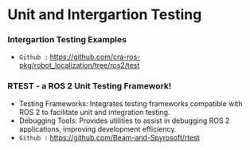 # Unit and Intergartion Testing 

### Intergartion Testing Examples 
* `Github :` https://github.com/cra-ros-pkg/robot_localization/tree/ros2/test

### RTEST - a ROS 2 Unit Testing Framework!
* Testing Frameworks: Integrates testing frameworks compatible with ROS 2 to facilitate unit and integration testing.
* Debugging Tools: Provides utilities to assist in debugging ROS 2 applications, improving development efficiency.
* `Github :` https://github.com/Beam-and-Spyrosoft/rtest
